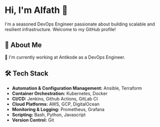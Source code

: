 # Hi, I'm Alfath 👾

I'm a seasoned DevOps Engineer passionate about building scalable and resilient infrastructure. Welcome to my GitHub profile!

## 💼 About Me

🔭 I'm currently working at Antikode as a DevOps Engineer.

## 🛠️ Tech Stack

- **Automation & Configuration Management:** Ansible, Terraform
- **Container Orchestration:** Kubernetes, Docker
- **CI/CD:** Jenkins, Github Actions, GitLab CI
- **Cloud Platforms:** AWS, GCP, DigitalOcean
- **Monitoring & Logging:** Prometheus, Grafana
- **Scripting:** Bash, Python, Javascript
- **Version Control:** Git
